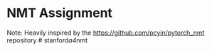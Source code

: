 # NMT Assignment
Note: Heavily inspired by the https://github.com/pcyin/pytorch_nmt repository
#   s t a n f o r d _ a 4 _ n m t  
 